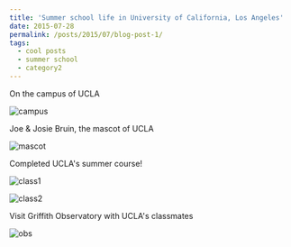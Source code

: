 ```yaml
---
title: 'Summer school life in University of California, Los Angeles'
date: 2015-07-28
permalink: /posts/2015/07/blog-post-1/
tags:
  - cool posts
  - summer school
  - category2
---
```


On the campus of UCLA

![campus](/Niko.github.io/images/BLOG_school.jpg)


Joe & Josie Bruin, the mascot of UCLA

![mascot](/Niko.github.io/images/BLOG_mascot.jpg)


Completed UCLA's summer course!

![class1](/Niko.github.io/images/BLOG_class1.jpg)

![class2](/Niko.github.io/images/BLOG_class2.jpg)


Visit Griffith Observatory with UCLA's classmates 

![obs](/Niko.github.io/images/BLOG_observatory.png)




<!--
Headings are cool
======

You can have many headings
======

Aren't headings cool?
------ 
--> 

